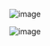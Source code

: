 

![image](https://github.com/user-attachments/assets/223c897c-75c1-4de6-8dd4-fa92feada4db)


![image](https://github.com/user-attachments/assets/a8f77d71-13c7-4bc6-ac11-7284dd385d07)
